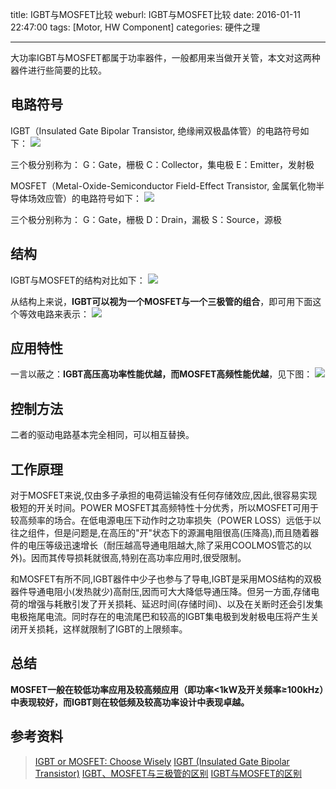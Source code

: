 title: IGBT与MOSFET比较
weburl: IGBT与MOSFET比较
date: 2016-01-11 22:47:00
tags: [Motor, HW Component]
categories: 硬件之理

---

大功率IGBT与MOSFET都属于功率器件，一般都用来当做开关管，本文对这两种器件进行些简要的比较。

<!--more-->

## **电路符号** ##
IGBT（Insulated Gate Bipolar Transistor, 绝缘闸双极晶体管）的电路符号如下：
![](https://img.gaomf.cn/CircuitIGBT_SYMBOL.png)

三个极分别称为：
G：Gate，栅极
C：Collector，集电极
E：Emitter，发射极

MOSFET（Metal-Oxide-Semiconductor Field-Effect Transistor, 金属氧化物半导体场效应管）的电路符号如下：
![](https://img.gaomf.cn/CircuitMOSFET_Symbol.png)

三个极分别称为：
G：Gate，栅极
D：Drain，漏极
S：Source，源极

## **结构** ##
IGBT与MOSFET的结构对比如下：
![](https://img.gaomf.cn/Circuit0514_WTDrenesas_FO.gif)

从结构上来说，**IGBT可以视为一个MOSFET与一个三极管的组合**，即可用下面这个等效电路来表示：
![](https://img.gaomf.cn/Circuit20160111223222.png)

## **应用特性** ##
一言以蔽之：**IGBT高压高功率性能优越，而MOSFET高频性能优越**，见下图：
![](https://img.gaomf.cn/Circuit20160111223914.png)

## **控制方法** ##
二者的驱动电路基本完全相同，可以相互替换。

## **工作原理** ##
对于MOSFET来说,仅由多子承担的电荷运输没有任何存储效应,因此,很容易实现极短的开关时间。POWER MOSFET其高频特性十分优秀，所以MOSFET可用于较高频率的场合。在低电源电压下动作时之功率损失（POWER LOSS）远低于以往之组件，但是问题是,在高压的"开"状态下的源漏电阻很高(压降高),而且随着器件的电压等级迅速增长（耐压越高导通电阻越大,除了采用COOLMOS管芯的以外)。因而其传导损耗就很高,特别在高功率应用时,很受限制。

和MOSFET有所不同,IGBT器件中少子也参与了导电,IGBT是采用MOS结构的双极器件导通电阻小(发热就少)高耐压,因而可大大降低导通压降。但另一方面,存储电荷的增强与耗散引发了开关损耗、延迟时间(存储时间)、以及在关断时还会引发集电极拖尾电流。同时存在的电流尾巴和较高的IGBT集电极到发射极电压将产生关闭开关损耗，这样就限制了IGBT的上限频率。

## **总结** ##
**MOSFET一般在较低功率应用及较高频应用（即功率<1kW及开关频率≥100kHz）中表现较好，而IGBT则在较低频及较高功率设计中表现卓越。**

## **参考资料** ##
> [IGBT or MOSFET: Choose Wisely](http://www.irf.com/technical-info/whitepaper/choosewisely.pdf)
> [IGBT (Insulated Gate Bipolar Transistor)](http://www.infineon.com/dgdl/Infineon-Description_IGBT-AN-v1.0-en.pdf?fileId=db3a30433f565836013f5ca72d4e29db)
> [IGBT、MOSFET与三极管的区别](http://www.mosigbt.com/igbtzhishi/78.html)
> [IGBT与MOSFET的区别](http://www.mosigbt.com/igbtzhishi/26.html)